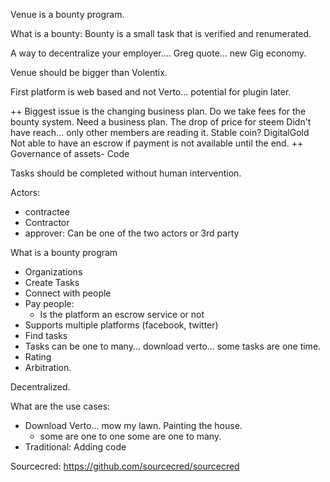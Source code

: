 Venue is a bounty program.


What is a bounty:
Bounty is a small task that is verified and renumerated.

A way to decentralize your employer.... Greg quote... new Gig economy.

Venue should be bigger than Volentix.

First platform is web based and not Verto... potential for plugin later.

++ Biggest issue is the changing business plan. Do we take fees for the bounty system.
    Need a business plan.
    The drop of price for steem
    Didn't have reach... only other members are reading it.
    Stable coin? DigitalGold
    Not able to have an escrow if payment is not available until the end.
++ Governance of assets- Code

Tasks should be completed without human intervention.

Actors:
 - contractee
 - Contractor
 - approver: Can be one of the two actors or 3rd party

What is a bounty program
  - Organizations
  - Create Tasks
  - Connect with people
  - Pay people:
    - Is the platform an escrow service or not
  - Supports multiple platforms (facebook, twitter)
  - Find tasks
  - Tasks can be one to many... download verto... some tasks are one time.
  - Rating
  - Arbitration.

Decentralized.

What are the use cases:
  - Download Verto... mow my lawn. Painting the house.
    - some are one to one some are one to many.
  - Traditional: Adding code


Sourcecred: https://github.com/sourcecred/sourcecred